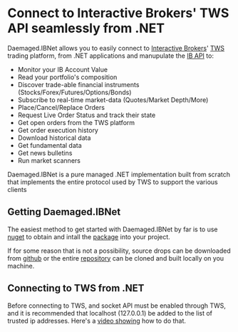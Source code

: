 # Connect to Interactive Brokers' TWS API seamlessly from .NET #

Daemaged.IBNet allows you to easily connect to [Interactive Brokers](http://www.interactivebrokers.com)' [TWS](http://www.interactivebrokers.com/en/index.php?f=674) trading platform, from .NET applications and manupulate the [IB API](https://www.interactivebrokers.com/en/index.php?f=5041) to:
 
* Monitor your IB Account Value
* Read your portfolio's composition
* Discover trade-able financial instruments (Stocks/Forex/Futures/Options/Bonds)
* Subscribe to real-time market-data (Quotes/Market Depth/More)
* Place/Cancel/Replace Orders
* Request Live Order Status and track their state
* Get open orders from the TWS platform
* Get order execution history
* Download historical data
* Get fundamental data
* Get news bulletins
* Run market scanners

Daemaged.IBNet is a pure managed .NET implementation built from scratch that implements the entire protocol used by TWS to support the various clients

## Getting Daemaged.IBNet ##

The easiest method to get started with Daemaged.IBNet by far is to use [nuget](http://nuget.org/) to obtain and intall the [package](http://nuget.org/packages/Daemaged.IBNet/) into your project.

If for some reason that is not a possibility, source drops can be downloaded from [github](https://github.com/damageboy/daemaged.ibnet/archive/master.zip) or the entire [repository](https://github.com/damageboy/daemaged.ibnet) can be cloned and built locally on you machine.

## Connecting to TWS from .NET ##
Before connecting to TWS, and socket API must be enabled through TWS, and it is recommended that localhost (127.0.0.1) be added to the list of trusted ip addresses.
Here's a [video showing](http://www.youtube.com/watch?v=_8iKWWsK0uM) how to do that.
